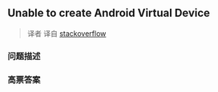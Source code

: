 ## Unable to create Android Virtual Device

> 译者 译自 [stackoverflow](http://stackoverflow.com/questions/13488419/unable-to-create-android-virtual-device) 

### 问题描述 

### 高票答案 

